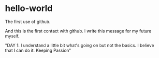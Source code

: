 # hello-world
The first use of github.

And this is the first contact with github. I write this message for my future myself.

"DAY 1. I understand a little bit what's going on but not the basics. I believe that I can do it. Keeping Passion"
